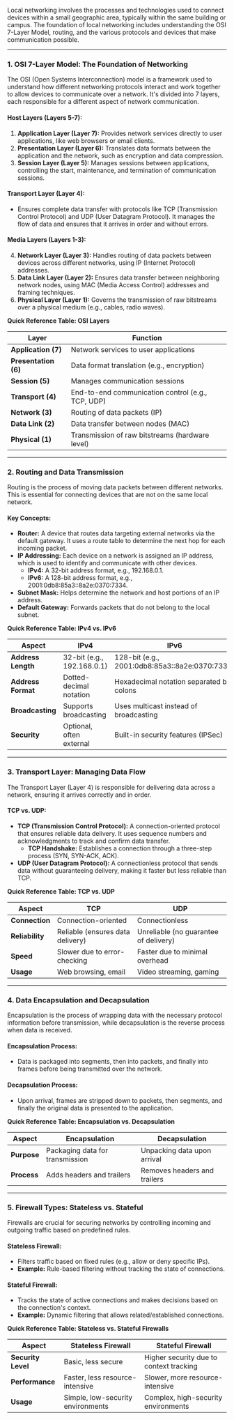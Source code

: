 Local networking involves the processes and technologies used to connect devices within a small geographic area, typically within the same building or campus. The foundation of local networking includes understanding the OSI 7-Layer Model, routing, and the various protocols and devices that make communication possible.

---

### 1. OSI 7-Layer Model: The Foundation of Networking

The OSI (Open Systems Interconnection) model is a framework used to understand how different networking protocols interact and work together to allow devices to communicate over a network. It's divided into 7 layers, each responsible for a different aspect of network communication.

#### **Host Layers (Layers 5-7):**
1. **Application Layer (Layer 7):** Provides network services directly to user applications, like web browsers or email clients.
2. **Presentation Layer (Layer 6):** Translates data formats between the application and the network, such as encryption and data compression.
3. **Session Layer (Layer 5):** Manages sessions between applications, controlling the start, maintenance, and termination of communication sessions.

#### **Transport Layer (Layer 4):**
- Ensures complete data transfer with protocols like TCP (Transmission Control Protocol) and UDP (User Datagram Protocol). It manages the flow of data and ensures that it arrives in order and without errors.

#### **Media Layers (Layers 1-3):**
4. **Network Layer (Layer 3):** Handles routing of data packets between devices across different networks, using IP (Internet Protocol) addresses.
5. **Data Link Layer (Layer 2):** Ensures data transfer between neighboring network nodes, using MAC (Media Access Control) addresses and framing techniques.
6. **Physical Layer (Layer 1):** Governs the transmission of raw bitstreams over a physical medium (e.g., cables, radio waves).

**Quick Reference Table: OSI Layers**

| **Layer**            | **Function**                                        |
|----------------------|-----------------------------------------------------|
| **Application (7)**  | Network services to user applications               |
| **Presentation (6)** | Data format translation (e.g., encryption)          |
| **Session (5)**      | Manages communication sessions                      |
| **Transport (4)**    | End-to-end communication control (e.g., TCP, UDP)   |
| **Network (3)**      | Routing of data packets (IP)                        |
| **Data Link (2)**    | Data transfer between nodes (MAC)                   |
| **Physical (1)**     | Transmission of raw bitstreams (hardware level)     |

---

### 2. Routing and Data Transmission

Routing is the process of moving data packets between different networks. This is essential for connecting devices that are not on the same local network.

#### **Key Concepts:**
- **Router:** A device that routes data targeting external networks via the default gateway. It uses a route table to determine the next hop for each incoming packet.
- **IP Addressing:** Each device on a network is assigned an IP address, which is used to identify and communicate with other devices.
  - **IPv4:** A 32-bit address format, e.g., 192.168.0.1.
  - **IPv6:** A 128-bit address format, e.g., 2001:0db8:85a3::8a2e:0370:7334.
- **Subnet Mask:** Helps determine the network and host portions of an IP address.
- **Default Gateway:** Forwards packets that do not belong to the local subnet.

**Quick Reference Table: IPv4 vs. IPv6**

| **Aspect**           | **IPv4**                           | **IPv6**                                     |
|----------------------|------------------------------------|---------------------------------------------|
| **Address Length**   | 32-bit (e.g., 192.168.0.1)         | 128-bit (e.g., 2001:0db8:85a3::8a2e:0370:7334) |
| **Address Format**   | Dotted-decimal notation            | Hexadecimal notation separated by colons    |
| **Broadcasting**     | Supports broadcasting              | Uses multicast instead of broadcasting      |
| **Security**         | Optional, often external           | Built-in security features (IPSec)          |

---

### 3. Transport Layer: Managing Data Flow

The Transport Layer (Layer 4) is responsible for delivering data across a network, ensuring it arrives correctly and in order.

#### **TCP vs. UDP:**
- **TCP (Transmission Control Protocol):** A connection-oriented protocol that ensures reliable data delivery. It uses sequence numbers and acknowledgments to track and confirm data transfer.
  - **TCP Handshake:** Establishes a connection through a three-step process (SYN, SYN-ACK, ACK).
- **UDP (User Datagram Protocol):** A connectionless protocol that sends data without guaranteeing delivery, making it faster but less reliable than TCP.

**Quick Reference Table: TCP vs. UDP**

| **Aspect**           | **TCP**                                     | **UDP**                                     |
|----------------------|---------------------------------------------|---------------------------------------------|
| **Connection**       | Connection-oriented                         | Connectionless                              |
| **Reliability**      | Reliable (ensures data delivery)            | Unreliable (no guarantee of delivery)       |
| **Speed**            | Slower due to error-checking                | Faster due to minimal overhead              |
| **Usage**            | Web browsing, email                         | Video streaming, gaming                     |

---

### 4. Data Encapsulation and Decapsulation

Encapsulation is the process of wrapping data with the necessary protocol information before transmission, while decapsulation is the reverse process when data is received.

#### **Encapsulation Process:**
- Data is packaged into segments, then into packets, and finally into frames before being transmitted over the network.

#### **Decapsulation Process:**
- Upon arrival, frames are stripped down to packets, then segments, and finally the original data is presented to the application.

**Quick Reference Table: Encapsulation vs. Decapsulation**

| **Aspect**           | **Encapsulation**                              | **Decapsulation**                              |
|----------------------|------------------------------------------------|------------------------------------------------|
| **Purpose**          | Packaging data for transmission                | Unpacking data upon arrival                    |
| **Process**          | Adds headers and trailers                      | Removes headers and trailers                   |

---

### 5. Firewall Types: Stateless vs. Stateful

Firewalls are crucial for securing networks by controlling incoming and outgoing traffic based on predefined rules.

#### **Stateless Firewall:**
- Filters traffic based on fixed rules (e.g., allow or deny specific IPs).
- **Example:** Rule-based filtering without tracking the state of connections.

#### **Stateful Firewall:**
- Tracks the state of active connections and makes decisions based on the connection's context.
- **Example:** Dynamic filtering that allows related/established connections.

**Quick Reference Table: Stateless vs. Stateful Firewalls**

| **Aspect**           | **Stateless Firewall**                       | **Stateful Firewall**                       |
|----------------------|----------------------------------------------|---------------------------------------------|
| **Security Level**   | Basic, less secure                           | Higher security due to context tracking     |
| **Performance**      | Faster, less resource-intensive              | Slower, more resource-intensive             |
| **Usage**            | Simple, low-security environments            | Complex, high-security environments         |
